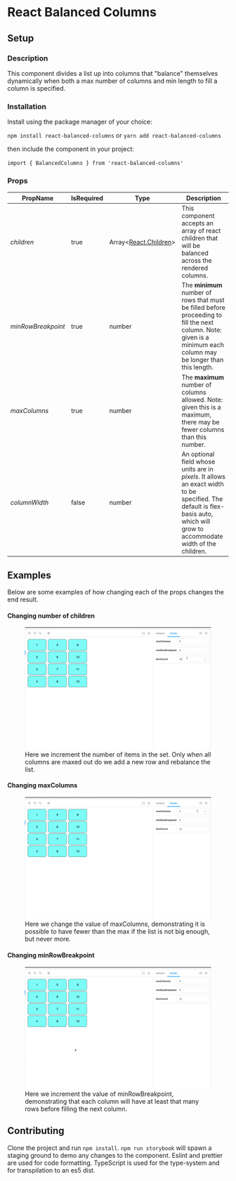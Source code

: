 # React Balanced Columns

## Setup

### Description

This component divides a list up into columns that "balance" themselves dynamically when both a max number of columns and min length to fill a column is specified.

### Installation

Install using the package manager of your choice:

`npm install react-balanced-columns` or `yarn add react-balanced-columns`

then include the component in your project:

`import { BalancedColumns } from 'react-balanced-columns'`

### Props

| PropName           | IsRequired | Type                                                                           | Description                                                                                                                                                                    |
| ------------------ | ---------- | ------------------------------------------------------------------------------ | ------------------------------------------------------------------------------------------------------------------------------------------------------------------------------ |
| _children_         | true       | Array<[React.Children](https://reactjs.org/docs/react-api.html#reactchildren)> | This component accepts an array of react children that will be balanced across the rendered columns.                                                                           |
| _minRowBreakpoint_ | true       | number                                                                         | The **minimum** number of rows that must be filled before proceeding to fill the next column. Note: given is a minimum each column may be longer than this length.             |
| _maxColumns_       | true       | number                                                                         | The **maximum** number of columns allowed. Note: given this is a maximum, there may be fewer columns than this number.                                                         |
| _columnWidth_      | false      | number                                                                         | An optional field whose units are in _pixels_. It allows an exact width to be specified. The default is flex-basis auto, which will grow to accommodate width of the children. |

## Examples

Below are some examples of how changing each of the props changes the end result.

#### Changing number of children

<figure><img src='./examples/gifs/item_count.gif'><figcaption>Here we increment the number of items in the set. Only when all columns are maxed out do we add a new row and rebalance the list.</figcaption></figure>

#### Changing maxColumns

<figure><img src='./examples/gifs/max_columns.gif'><figcaption>Here we change the value of maxColumns, demonstrating it is possible to have fewer than the max if the list is not big enough, but never more.</figcaption></figure>

#### Changing minRowBreakpoint

<figure><img src='./examples/gifs/min_row_breakpoint.gif'><figcaption>Here we increment the value of minRowBreakpoint, demonstrating that each column will have at least that many rows before filling the next column.</figcaption></figure>

## Contributing

Clone the project and run `npm install`. `npm run storybook` will spawn a staging ground to demo any changes to the component. Eslint and prettier are used for code formatting. TypeScript is used for the type-system and for transpilation to an es5 dist.
